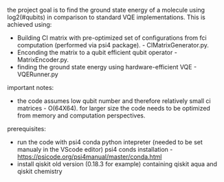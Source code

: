 the project goal is to find the ground state energy of a molecule using log2(#qubits) in comparison to standard VQE implementations.
This is achieved using:
* Building CI matrix with pre-optimized set of configurations from fci computation (performed via psi4 package). - CIMatrixGenerator.py.
* Enconding the matrix to a qubit efficient qubit operator - MatrixEncoder.py.
* finding the ground state energy using hardware-efficient VQE - VQERunner.py

important notes:
- the code assumes low qubit number and therefore relatively small ci matrices - O(64X64). 
  for larger size the code needs to be optimized from memory and computation perspectives.



prerequisites:
* run the code with psi4 conda python intepreter (needed to be set manualy in the VScode editor) 
    psi4 conds installation - https://psicode.org/psi4manual/master/conda.html
* install qiskit old version (0.18.3 for example) containing qiskit aqua and qiskit chemistry 
